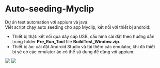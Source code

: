# Auto-seeding-Myclip
Dự án test automation với appium và java.<br>
Viết script chạy auto seeding cho app Myclip, kết nối với thiết bị android:  

- Thiết bị thật: kết nối qua dây cáp USB, cấu hình cài đặt theo hướng dẫn trong folder **Pre_Run_Tool** file **BuildTest_Window.zip**.
- Thiết bị ảo: cài đặt Android Studio và tải thêm các emulator, khi đó thiết bị sẽ có các emulator ảo có thể sử dụng để dùng với appium.

<image src="https://github.com/user-attachments/assets/f0e4185b-3a3f-4fa6-abe1-a9f371d51ffd" with="10"/>
<image src="https://github.com/user-attachments/assets/1ad1ddea-5093-4435-bfb0-36821dc67574" with="50"/>
